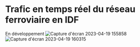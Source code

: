 # Trafic en temps réel du réseau ferroviaire en IDF
En développement
![Capture d'écran 2023-04-19 155858](https://user-images.githubusercontent.com/60617045/233102604-0609f3b3-9535-407f-995a-6d46560b1137.png)
![Capture d'écran 2023-04-19 160315](https://user-images.githubusercontent.com/60617045/233102685-a6895cb1-8683-4345-be0f-88f7c8af1285.png)

  
